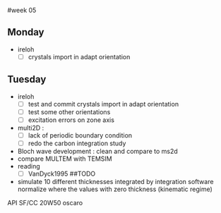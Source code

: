 #week 05
## Monday
- ireloh  
    - [ ] crystals import in adapt orientation
## Tuesday
- ireloh  
    - [ ] test and commit crystals import in adapt orientation
    - [ ] test some other orientations
    - [ ] excitation errors on zone axis
- multi2D :
    - [ ] lack of periodic boundary condition
    - [ ] redo the carbon integration study
- Bloch wave development : clean and compare to ms2d
- compare MULTEM with TEMSIM
- reading
    - [ ] VanDyck1995
##TODO
- simulate 10 different thicknesses integrated by integration software
normalize where the values with zero thickness (kinematic regime)

API SF/CC 20W50 oscaro
